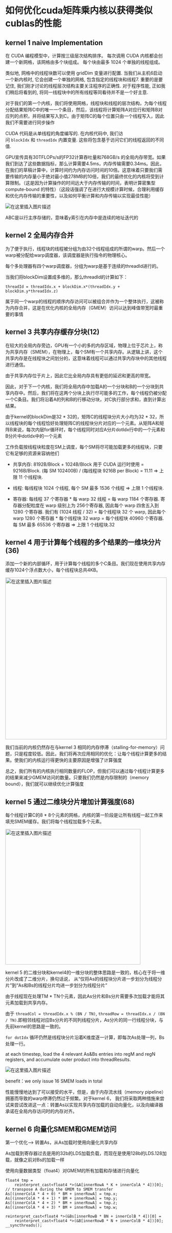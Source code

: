 # 如何优化cuda矩阵乘内核以获得类似cublas的性能

## kernel 1 naive Implementation

在 CUDA 编程模型中，计算按三级层次结构排序。 每次调用 CUDA 内核都会创建一个新网格，该网格由多个块组成。 每个块由最多 1024 个单独的线程组成。

类似地, 网格中的线程块数可以使用 gridDim 变量进行配置. 当我们从主机6启动一个新内核时, 它会创建一个单独的网格, 包含指定的线程块和线程7. 重要的是要记住, 我们刚才讨论的线程层次结构主要关注程序的正确性. 对于程序性能, 正如我们稍后将看到的, 将同一线程块中的所有线程等同看待并不是一个好主意.

对于我们的第一个内核，我们将使用网格，线程块和线程的层次结构，为每个线程分配结果矩阵C中的唯一一个条目，然后，该线程将计算矩阵A对应行和矩阵B对应列的点积，并将结果写入到C。由于矩阵C的每个位置只由一个线程写入，因此我们不需要进行同步操作

CUDA 代码是从单线程的角度编写的. 在内核代码中, 我们访问 `blockIdx` 和 `threadIdx` 内置变量. 这些将包含基于访问它们的线程返回的不同值.

GPU宣传具有30TFLOPs/s的FP32计算吞吐量和768GB/s 的全局内存带宽。如果我们到达了这些数据指标，那么计算需要4.5ms，内存传输需要0.34ms。因此，在我们的草稿计算中，计算时间约为内存访问时间的10倍。这意味着只要我们需要传输的内存量小于绝对最小值278MB的10倍，我们的最终优化的内核将受到计算限制。（这是因为计算操作的时间远大于内存传输的时间，表明计算密集型compute-bound 的特性）（这段话强调了在进行大规模计算时候，合理利用缓存和优化内存传输的重要性，以及如何平衡计算和内存传输以实现最佳性能）

![在这里插入图片描述](https://i-blog.csdnimg.cn/blog_migrate/2073ce19220266355821a0062dd682ed.png)

ABC是以行主序存储的，意味着y索引在内存中是连续的地址迭代的

## kernel 2 全局内存合并

为了便于执行，线程块的线程被分组为由32个线程组成的所谓的warp。然后一个warp被分配给warp调度器，该调度器是执行指令的物理核心。

每个多处理器有四个warp调度器，分组为warp是基于连续的threadId进行的。

当我们将blockDim设置成多维的，那么threadId的计算如下：

```
threadId = threadIdx.x + blockDim.x*(threadIdx.y + blockDim.y*threadIdx.z)
```

属于同一个warp的线程的顺序内存访问可以被组合并作为一个整体执行，这被称为内存合并，这是在优化内核的全局内存（GMEM）访问以达到峰值带宽时最重要的事情

## kernel 3 共享内存缓存分块(12)

在较大的全局内存旁边，GPU有一个小的多的内存区域，物理上位于芯片上，称为共享内存（SMEM），在物理上，每个SM有一个共享内存。从逻辑上讲，这个共享内存是在线程块之间划分的，这意味着线程可以通过共享内存块中的其他线程进行通信。

由于共享内存位于片上，因此它比全局内存具有更低的延迟和更高的带宽。

因此，对于下一个内核，我们将全局内存中加载A的一个分块和B的一个分块到共享内存中。然后，我们将在这两个分块上执行尽可能多的工作，每个线程仍被分配一个C条目。我们将沿着A的列和B的行移动分块，对C执行部分求和，直到计算出结果。

由于kernel的blockDim是32 * 32的，矩阵C的线程块分片大小均为32 * 32，所以线程块的每个线程恰好处理矩阵C的线程块分片对应的一个元素。从矩阵A和矩阵B来说，每次内层for循环时，每个线程同时对应A分片dotIdx行中的一个元素和B分片中dotIdx中的一个元素

工作负载按线程块粒度在SM上调度，每个SM将尽可能加载更多的线程块，只要它有足够的资源来容纳他们

- 共享内存: 8192B/Block + 1024B/Block 用于 CUDA 运行时使用 = 9216B/Block. (每 SM 102400B) / (每线程块 9216B per Block) = 11.11 ⇒ 上限 11 个线程块.

- 线程: 每线程块 1024 个线程, 每个 SM 最多 1536 个线程 ⇒ 上限 1 个线程块.

- 寄存器: 每线程 37 个寄存器 * 每 warp 32 线程 = 每 warp 1184 个寄存器. 寄存器分配粒度在 warp 级别上为 256个寄存器, 因此每个 warp 四舍五入到 1280 个寄存器. 我们有 (1024 线程 / 32) = 每个线程块 32 个 warp, 因此每个 warp 1280 个寄存器 * 每个线程块 32 warp = 每个线程块 40960 个寄存器. 每 SM 最多 65536 个寄存器 ⇒ 上限 1 个线程块.32

## kernel 4 用于计算每个线程的多个结果的一维块分片(36)

添加一个新的内部循环，用于计算每个线程的多个C条目。我们现在使用共享内存缓存1024个浮点数大小，每个线程块总共4KB。

<img src="https://i-blog.csdnimg.cn/blog_migrate/b97c0ef4b2f60f1a0c798a16d2255b26.png" title="" alt="在这里插入图片描述" width="504">

我们当前的内核仍然存在与kernel 3 相同的内存停滞（stalling-for-memory）问题，只是程度较低。因此，我们将再次应用相同的优化：让每个线程计算更多的结果。使我们的内核运行得更快的主要原因是增强了计算强度

总之，我们所有的内核执行相同数量的FLOP，但我们可以通过每个线程计算更多的结果来减少GMEM访问的数量。只要我们仍然是内存限制的（memory bound），我们就可以继续优化计算强度

## kernel 5 通过二维块分片增加计算强度(68)

每个线程计算C的8 * 8个元素的网格，内核的第一阶段是让所有线程一起工作来填充SMEM缓存。我们将每个线程加载多个元素。 

<img title="" src="https://i-blog.csdnimg.cn/blog_migrate/0b788bf50d0e928b0098f6d638e2ef9e.png" alt="在这里插入图片描述" data-align="center" width="422">

kernel 5 的二维分块和kernel4的一维分块的整体思路是一致的，核心在于将一维分片改成了二维分片，换句话说， 从“仅将As的线程块分片进一步划分为线程分片”到“As和Bs的线程分片均进一步划分为线程分片”

由于线程现在处理TM * TN个元素，因此As分片和Bs分片需要多次加载才能将其元素加载到共享内存。

由于 `threadCol = threadIdx.x % (BN / TN)`, `threadRow = threadIdx.x / (BN / TN)`.即相邻线程对应Bs分片的不同列线程分片，As分片的同一行线程分块，与先前kernel的思路是一致的。

`for dotIdx` 循环仍然是线程块分片沿着K维度逐一计算，即每次As处理一列，Bs处理一行。

at each timestep, load the 4 relevant As&Bs entries into regM and regN registers, and accumulate outer product into threadResults.

![在这里插入图片描述](https://i-blog.csdnimg.cn/blog_migrate/6596b2b4ca39212000edfce664eae694.png)

benefit：we only issue 16 SMEM loads in total

性能慢慢地达到了可以接受的水平，但是，由于内存流水线（memory pipeline）拥塞而导致的warp停滞仍然过于频繁。对于kernel 6， 我们将采取两种措施来尝试来尝试改进这一点：转置As以实现共享内存加载的自动向量化，以及向编译器承诺在全局内存访问时的内存对齐。

## kernel 6 向量化SMEM和GMEM访问

第一个优化--> 转置As，从As加载时使用向量化共享内存

As加载到寄存器过去是用的32b的LDS加载负载，而现在是使用128b的LDS.128加载，就像之前对Bs的加载一样

使用向量数据类型（float4）对GMEM的所有加载和存储进行向量化

```
float4 tmp =
    reinterpret_cast<float4 *>(&A[innerRowA * K + innerColA * 4])[0];
// transpose A during the GMEM to SMEM transfer
As[(innerColA * 4 + 0) * BM + innerRowA] = tmp.x;
As[(innerColA * 4 + 1) * BM + innerRowA] = tmp.y;
As[(innerColA * 4 + 2) * BM + innerRowA] = tmp.z;
As[(innerColA * 4 + 3) * BM + innerRowA] = tmp.w;

reinterpret_cast<float4 *>(&Bs[innerRowB * BN + innerColB * 4])[0] =
    reinterpret_cast<float4 *>(&B[innerRowB * N + innerColB * 4])[0];
__syncthreads();
```
